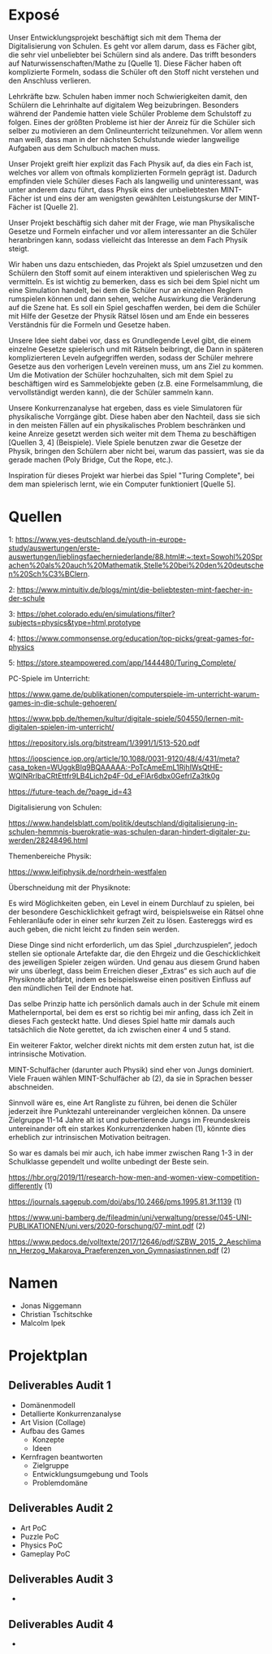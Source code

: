 # Exposé
Unser Entwicklungsprojekt beschäftigt sich mit dem Thema der Digitalisierung von Schulen. Es geht vor allem darum, dass es Fächer gibt, die sehr viel unbeliebter bei Schülern sind als andere. Das trifft besonders auf Naturwissenschaften/Mathe zu [Quelle 1]. Diese Fächer haben oft komplizierte Formeln, sodass die Schüler oft den Stoff nicht verstehen und den Anschluss verlieren.

Lehrkräfte bzw. Schulen haben immer noch Schwierigkeiten damit, den Schülern die Lehrinhalte auf digitalem Weg beizubringen. Besonders während der Pandemie hatten viele Schüler Probleme dem Schulstoff zu folgen. Eines der größten Probleme ist hier der Anreiz für die Schüler sich selber zu motivieren an dem Onlineunterricht teilzunehmen. Vor allem wenn man weiß, dass man in der nächsten Schulstunde wieder langweilige Aufgaben aus dem Schulbuch machen muss.

Unser Projekt greift hier explizit das Fach Physik auf, da dies ein Fach ist, welches vor allem von oftmals komplizierten Formeln geprägt ist. Dadurch empfinden viele Schüler dieses Fach als langweilig und uninteressant, was unter anderem dazu führt, dass Physik eins der unbeliebtesten MINT-Fächer ist und eins der am wenigsten gewählten Leistungskurse der MINT-Fächer ist [Quelle 2].

Unser Projekt beschäftig sich daher mit der Frage, wie man Physikalische Gesetze und Formeln einfacher und vor allem interessanter an die Schüler heranbringen kann, sodass vielleicht das Interesse an dem Fach Physik steigt.

Wir haben uns dazu entschieden, das Projekt als Spiel umzusetzen und den Schülern den Stoff somit auf einem interaktiven und spielerischen Weg zu vermitteln. Es ist wichtig zu bemerken, dass es sich bei dem Spiel nicht um eine Simulation handelt, bei dem die Schüler nur an einzelnen Reglern rumspielen können und dann sehen, welche Auswirkung die Veränderung auf die Szene hat. Es soll ein Spiel geschaffen werden, bei dem die Schüler mit Hilfe der Gesetze der Physik Rätsel lösen und am Ende ein besseres Verständnis für die Formeln und Gesetze haben.

Unsere Idee sieht dabei vor, dass es Grundlegende Level gibt, die einem einzelne Gesetze spielerisch und mit Rätseln beibringt, die Dann in späteren komplizierteren Leveln aufgegriffen werden, sodass der Schüler mehrere Gesetze aus den vorherigen Leveln vereinen muss, um ans Ziel zu kommen. Um die Motivation der Schüler hochzuhalten, sich mit dem Spiel zu beschäftigen wird es Sammelobjekte geben (z.B. eine Formelsammlung, die vervollständigt werden kann), die der Schüler sammeln kann.

Unsere Konkurrenzanalyse hat ergeben, dass es viele Simulatoren für physikalische Vorrgänge gibt. Diese haben aber den Nachteil, dass sie sich in den meisten Fällen auf ein physikalisches Problem beschränken und keine Anreize gesetzt werden sich weiter mit dem Thema zu beschäftigen [Quellen 3, 4] (Beispiele). Viele Spiele benutzen zwar die Gesetze der Physik, bringen den Schülern aber nicht bei, warum das passiert, was sie da gerade machen (Poly Bridge, Cut the Rope, etc.).

Inspiration für dieses Projekt war hierbei das Spiel "Turing Complete", bei dem man spielerisch lernt, wie ein Computer funktioniert [Quelle 5].


# Quellen
1: https://www.yes-deutschland.de/youth-in-europe-study/auswertungen/erste-auswertungen/lieblingsfaecherniederlande/88.html#:~:text=Sowohl%20Sprachen%20als%20auch%20Mathematik,Stelle%20bei%20den%20deutschen%20Sch%C3%BClern.

2: https://www.mintuitiv.de/blogs/mint/die-beliebtesten-mint-faecher-in-der-schule

3: https://phet.colorado.edu/en/simulations/filter?subjects=physics&type=html,prototype

4: https://www.commonsense.org/education/top-picks/great-games-for-physics

5: https://store.steampowered.com/app/1444480/Turing_Complete/

PC-Spiele im Unterricht:

https://www.game.de/publikationen/computerspiele-im-unterricht-warum-games-in-die-schule-gehoeren/

https://www.bpb.de/themen/kultur/digitale-spiele/504550/lernen-mit-digitalen-spielen-im-unterricht/

https://repository.isls.org/bitstream/1/3991/1/513-520.pdf

https://iopscience.iop.org/article/10.1088/0031-9120/48/4/431/meta?casa_token=WUggkBIq9BQAAAAA:-PoTcAmeEmL1RjhIWsQtHE-WQlNRrIbaCRtEttfr9LB4Lich2p4F-0d_eFlAr6dbx0GefrlZa3tk0g

https://future-teach.de/?page_id=43

Digitalisierung von Schulen:

https://www.handelsblatt.com/politik/deutschland/digitalisierung-in-schulen-hemmnis-buerokratie-was-schulen-daran-hindert-digitaler-zu-werden/28248496.html

Themenbereiche Physik:

https://www.leifiphysik.de/nordrhein-westfalen


Überschneidung mit der Physiknote:


Es wird Möglichkeiten geben, ein Level in einem Durchlauf zu spielen, bei der besondere Geschicklichkeit gefragt wird, beispielsweise ein Rätsel ohne Fehleranläufe oder in einer sehr kurzen Zeit zu lösen. 
Eastereggs wird es auch geben, die nicht leicht zu finden sein werden.

Diese Dinge sind nicht erforderlich, um das Spiel „durchzuspielen“, jedoch stellen sie optionale Artefakte dar, die den Ehrgeiz und die Geschicklichkeit des jeweiligen Spieler zeigen würden. 
Und genau aus diesem Grund haben wir uns überlegt, dass beim Erreichen dieser „Extras“ es sich auch auf die Physiknote abfärbt, indem es beispielsweise einen positiven Einfluss auf den mündlichen Teil der Endnote hat.

Das selbe Prinzip hatte ich persönlich damals auch in der Schule mit einem Mathelernportal, bei dem es erst so richtig bei mir anfing, dass ich Zeit in dieses Fach gesteckt hatte. Und dieses Spiel hatte mir damals auch tatsächlich die Note gerettet, da ich zwischen einer 4 und 5 stand.


Ein weiterer Faktor, welcher direkt nichts mit dem ersten zutun hat, ist die intrinsische Motivation.

MINT-Schulfächer (darunter auch Physik) sind eher von Jungs dominiert. Viele Frauen wählen MINT-Schulfächer ab (2), da sie in Sprachen besser abschneiden.

Sinnvoll wäre es, eine Art Rangliste zu führen, bei denen die Schüler jederzeit ihre Punktezahl untereinander vergleichen können. 
Da unsere Zielgruppe 11-14 Jahre alt ist und pubertierende Jungs im Freundeskreis untereinander oft ein starkes Konkurrenzdenken haben (1), könnte dies erheblich zur intrinsischen Motivation beitragen.

So war es damals bei mir auch, ich habe immer zwischen Rang 1-3 in der Schulklasse gependelt und wollte unbedingt der Beste sein.



https://hbr.org/2019/11/research-how-men-and-women-view-competition-differently (1)


https://journals.sagepub.com/doi/abs/10.2466/pms.1995.81.3f.1139 (1)



https://www.uni-bamberg.de/fileadmin/uni/verwaltung/presse/045-UNI-PUBLIKATIONEN/uni.vers/2020-forschung/07-mint.pdf (2)

https://www.pedocs.de/volltexte/2017/12646/pdf/SZBW_2015_2_Aeschlimann_Herzog_Makarova_Praeferenzen_von_Gymnasiastinnen.pdf (2)

# Namen
- Jonas Niggemann
- Christian Tschitschke
- Malcolm Ipek

# Projektplan
## Deliverables Audit 1
- Domänenmodell
- Detallierte Konkurrenzanalyse
- Art Vision (Collage)
- Aufbau des Games
  - Konzepte
  - Ideen
- Kernfragen beantworten
  - Zielgruppe
  - Entwicklungsumgebung und Tools
  - Problemdomäne

## Deliverables Audit 2
- Art PoC
- Puzzle PoC
- Physics PoC
- Gameplay PoC
## Deliverables Audit 3
- 
## Deliverables Audit 4
- 
